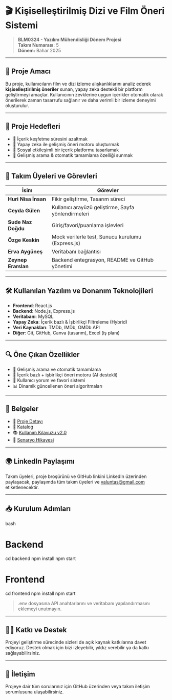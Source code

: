 # 🎬 Kişiselleştirilmiş Dizi ve Film Öneri Sistemi

> **BLM0324 - Yazılım Mühendisliği Dönem Projesi**  
> **Takım Numarası:** 5  
> **Dönem:** Bahar 2025  

---

## 📌 Proje Amacı

Bu proje, kullanıcıların film ve dizi izleme alışkanlıklarını analiz ederek **kişiselleştirilmiş öneriler** sunan, yapay zeka destekli bir platform geliştirmeyi amaçlar. Kullanıcının zevklerine uygun içerikler otomatik olarak önerilerek zaman tasarrufu sağlanır ve daha verimli bir izleme deneyimi oluşturulur.

---

## 🎯 Proje Hedefleri

- 🎯 İçerik keşfetme süresini azaltmak
- 🤖 Yapay zeka ile gelişmiş öneri motoru oluşturmak
- 💬 Sosyal etkileşimli bir içerik platformu tasarlamak
- 🔎 Gelişmiş arama & otomatik tamamlama özelliği sunmak

---

## 👥 Takım Üyeleri ve Görevleri

| İsim             | Görevler |
|------------------|----------|
| **Huri Nisa İnsan** | Fikir geliştirme, Tasarım süreci |
| **Ceyda Gülen**     | Kullanıcı arayüzü geliştirme, Sayfa yönlendirmeleri |
| **Sude Naz Doğdu**  | Giriş/favori/puanlama işlevleri |
| **Özge Keskin**     | Mock verilerle test, Sunucu kurulumu (Express.js) |
| **Erva Aygüneş**    | Veritabanı bağlantısı |
| **Zeynep Erarslan** | Backend entegrasyon, README ve GitHub yönetimi |

---

## 🛠️ Kullanılan Yazılım ve Donanım Teknolojileri

- **Frontend**: React.js
- **Backend**: Node.js, Express.js
- **Veritabanı**: MySQL
- **Yapay Zeka**: İçerik bazlı & İşbirlikçi Filtreleme (Hybrid)
- **Veri Kaynakları**: TMDb, IMDb, OMDb API
- **Diğer**: Git, GitHub, Canva (tasarım), Excel (iş planı)

---

## 🔍 Öne Çıkan Özellikler

- 🔎 Gelişmiş arama ve otomatik tamamlama
- 🤝 İçerik bazlı + işbirlikçi öneri motoru (AI destekli)
- 💬 Kullanıcı yorum ve favori sistemi
- 📊 Dinamik güncellenen öneri algoritmaları

---

## 📎 Belgeler

- 📄 [Proje Detayı](./proje_detayı.pdf)
- 📘 [Katalog](./katalog.pdf)
- 📚 [Kullanım Kılavuzu v2.0](./kullanımkılavuzu.pdf)
- 🧾 [Senaryo Hikayesi](./hikayekartlari.pdf)

---

## 🌍 LinkedIn Paylaşımı

Takım üyeleri, proje broşürünü ve GitHub linkini LinkedIn üzerinden paylaşacak, paylaşımda tüm takım üyeleri ve valuntas@gmail.com etiketlenecektir.

---

## 📥 Kurulum Adımları

bash
# Backend
cd backend
npm install
npm start

# Frontend
cd frontend
npm install
npm start


> .env dosyasına API anahtarlarını ve veritabanı yapılandırmasını eklemeyi unutmayın.

---

## 🧑‍💻 Katkı ve Destek

Projeyi geliştirme sürecinde sizleri de açık kaynak katkılarına davet ediyoruz. Destek olmak için bizi izleyebilir, yıldız verebilir ya da katkı sağlayabilirsiniz.

---

## 📧 İletişim

Projeye dair tüm sorularınız için GitHub üzerinden veya takım iletişim sorumlusuna ulaşabilirsiniz. 
